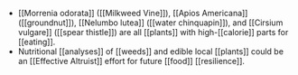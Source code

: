 - [[Morrenia odorata]] ([[Milkweed Vine]]), [[Apios Americana]] ([[groundnut]]), [[Nelumbo lutea]] ([[water chinquapin]]), and [[Cirsium vulgare]] ([[spear thistle]]) are all [[plants]] with high-[[calorie]] parts for [[eating]].
- Nutritional [[analyses]] of [[weeds]] and edible local [[plants]] could be an [[Effective Altruist]] effort for future [[food]] [[resilience]].